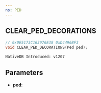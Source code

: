 ```yaml
---
ns: PED
---
```

## CLEAR_PED_DECORATIONS

```c
// 0x0E5173C163976E38 0xD4496BF3
void CLEAR_PED_DECORATIONS(Ped ped);
```

```
NativeDB Introduced: v1207
```

## Parameters
* **ped**:
